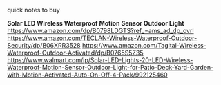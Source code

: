 quick notes to buy 




**Solar LED Wireless Waterproof Motion Sensor Outdoor Light** 
https://www.amazon.com/dp/B0798LDGTS?ref_=ams_ad_dp_ovrl
https://www.amazon.com/TECLAN-Wireless-Waterproof-Outdoor-Security/dp/B06XRR3528
https://www.amazon.com/Tagital-Wireless-Waterproof-Outdoor-Activated/dp/B0765S5Z35
https://www.walmart.com/ip/Solar-LED-Lights-20-LED-Wireless-Waterproof-Motion-Sensor-Outdoor-Light-for-Patio-Deck-Yard-Garden-with-Motion-Activated-Auto-On-Off-4-Pack/992125460
